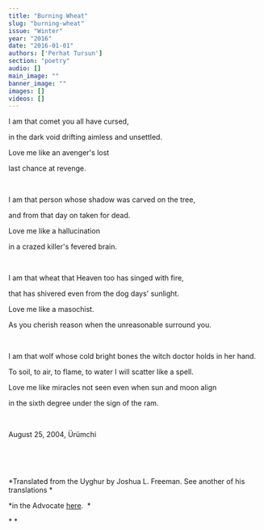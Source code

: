 ```yaml
---
title: "Burning Wheat"
slug: "burning-wheat"
issue: "Winter"
year: "2016"
date: "2016-01-01"
authors: ['Perhat Tursun']
section: "poetry"
audio: []
main_image: ""
banner_image: ""
images: []
videos: []
---
```

I am that comet you all have cursed,

 in the dark void drifting aimless and unsettled.

 Love me like an avenger's lost

 last chance at revenge.

  

 I am that person whose shadow was carved on the tree,

 and from that day on taken for dead.

 Love me like a hallucination

 in a crazed killer's fevered brain.

  

 I am that wheat that Heaven too has singed with fire,

 that has shivered even from the dog days' sunlight.

 Love me like a masochist.

 As you cherish reason when the unreasonable surround you.

  

 I am that wolf whose cold bright bones the witch doctor holds in her hand.

 To soil, to air, to flame, to water I will scatter like a spell.

 Love me like miracles not seen even when sun and moon align

 in the sixth degree under the sign of the ram.

  

 August 25, 2004, Ürümchi

  

  

 *Translated from the Uyghur by Joshua L. Freeman. See another of his translations *

 *in the Advocate [here](../../../../article/563/old-era-or-wolf-girl/).  *

 * *


